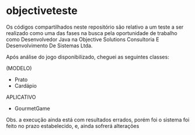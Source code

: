 # objectiveteste

Os códigos compartilhados neste repositório são relativo a um teste a ser realizado como uma das fases na busca pela oportunidade de trabalho como Desenvolvedor Java na 
Objective Solutions Consultoria E Desenvolvimento De Sistemas Ltda.

Após análise do jogo disponibilizado, cheguei as seguintes classes:

(MODELO)
- Prato
- Cardápio

APLICATIVO
- GourmetGame

Obs. a execução ainda está com resultados errados, porém foi o sistema foi feito no prazo estabelecido, e, ainda sofrerá alterações
